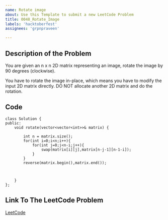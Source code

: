 ```yaml
---
name: Rotate image
about: Use this Template to submit a new LeetCode Problem
title: 0048_Rotate_Image
labels: 'hacktoberfest'
assignees: 'grpnpraveen'

---
```


## Description of the Problem
You are given an n x n 2D matrix representing an image, rotate the image by 90 degrees (clockwise).

You have to rotate the image in-place, which means you have to modify the input 2D matrix directly. DO NOT allocate another 2D matrix and do the rotation.

## Code
```
class Solution {
public:
    void rotate(vector<vector<int>>& matrix) {
        
        int n = matrix.size();
        for(int i=0;i<n;i++){
            for(int j=0;j<n-i;j++){
                swap(matrix[i][j],matrix[n-j-1][n-1-i]);
            }
        }
        reverse(matrix.begin(),matrix.end());
        
        
        
    }
};
```

## Link To The LeetCode Problem
[LeetCode](https://leetcode.com/problems/rotate-image/)
